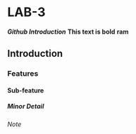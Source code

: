 # LAB-3
_**Github Introduction**_
**This text is bold**
**ram**

## Introduction

### Features

#### Sub-feature

##### Minor Detail

###### Note
